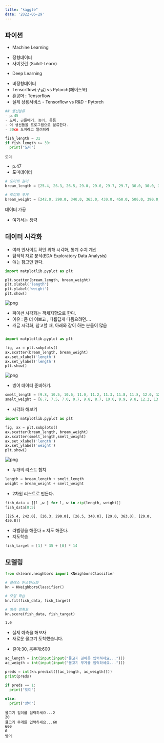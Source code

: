 ```yaml
---
title: "kaggle"
date: '2022-06-29'
---
```



## 파이썬
- Machine Learning
 + 정형데이터
 + 사이킷런 (Scikit-Learn)
- Deep Learning
 + 비정형데이터
 + Tensorflow(구글) vs Pytorch(페이스북)
 + 혼공머 : Tensorflow
 + 실제 상용서비스 -
Tensorflow vs R&D - Pytorch


```python
## 생선분류
- p.45
- 도미, 곤들매기, 농어, 등등
- 이 생선들을 프로그램으로 분류한다.
- 30cm 도미라고 알려줘라
```


```python
fish_length = 31
if fish_length >= 30:
  print("도미")
```

    도미
    

- p.47
- 도미데이터


```python
# 도미의 길이
bream_length = [25.4, 26.3, 26.5, 29.0, 29.0, 29.7, 29.7, 30.0, 30.0, 30.7, 31.0, 31.0, 31.5, 32.0, 32.0, 32.0, 33.0, 33.0, 33.5, 33.5, 34.0, 34.0, 34.5, 35.0, 35.0, 35.0, 35.0, 36.0, 36.0, 37.0, 38.5, 38.5, 39.5, 41.0, 41.0]

# 도미의 무게
bream_weight = [242.0, 290.0, 340.0, 363.0, 430.0, 450.0, 500.0, 390.0, 450.0, 500.0, 475.0, 500.0, 500.0, 340.0, 600.0, 600.0, 700.0, 700.0, 610.0, 650.0, 575.0, 685.0, 620.0, 680.0, 700.0, 725.0, 720.0, 714.0, 850.0, 1000.0, 920.0, 955.0, 925.0, 975.0, 950.0]
```

데이터 가공
- 여기서는 생략

## 데이터 시각화
- 여러 인사이트 확인 위해 시각화, 통계 수치 계산
- 탐색적 자료 분석(EDA:Exploratory Data Analysis)
- 얘는 참고만 한다.


```python
import matplotlib.pyplot as plt

plt.scatter(bream_length, bream_weight)
plt.xlabel('length')
plt.ylabel('weight')
plt.show()
```


    
![png](/images/kaggle_0629/output_8_0.png)
    


- 파이썬 시각화는 객체지향으로 한다.
- 이유 : 좀 더 이쁘고 , 다름답게 다듬으려면....
- 캐글 시각화, 참고할 때, 아래와 같이 하는 분들이 많음


```python

```


```python
import matplotlib.pyplot as plt

fig, ax = plt.subplots()
ax.scatter(bream_length, bream_weight)
ax.set_xlabel('length')
ax.set_ylabel('length')
plt.show()
```


    
![png](/images/kaggle_0629/output_11_0.png)
    


- 빙어 데이터 준비하기.


```python
smelt_length = [9.8, 10.5, 10.6, 11.0, 11.2, 11.3, 11.8, 11.8, 12.0, 12.2, 12.4, 13.0, 14.3, 15.0]
smelt_weight = [6.7, 7.5, 7.0, 9.7, 9.8, 8.7, 10.0, 9.9, 9.8, 12.2, 13.4, 12.2, 19.7, 19.9]
```

- 시각화 해보기


```python
import matplotlib.pyplot as plt

fig, ax = plt.subplots()
ax.scatter(bream_length, bream_weight)
ax.scatter(smelt_length,smelt_weight)
ax.set_xlabel('length')
ax.set_ylabel('weight')
plt.show()
```


    
![png](/images/kaggle_0629/output_15_0.png)
    


- 두개의 리스트 합치


```python
length = bream_length + smelt_length
weight = bream_weight + smelt_weight
```

- 2차원 리스트로 만든다.


```python
fish_data = [[l ,w ] for l, w in zip(length, weight)]
fish_data[0:5]
```




    [[25.4, 242.0], [26.3, 290.0], [26.5, 340.0], [29.0, 363.0], [29.0, 430.0]]



- 라벨링을 해준다 = 지도 해준다.
- 지도학습


```python
fish_target = [1] * 35 + [0] * 14
```

## 모델링


```python
from sklearn.neighbors import KNeighborsClassifier

# 클래스 인스턴스화
kn = KNeighborsClassifier()

# 모형 학습
kn.fit(fish_data, fish_target)

# 예측 정확도
kn.score(fish_data, fish_target)
```




    1.0



- 실제 예측을 해보자
- 새로운 물고기 도착했습니다.
 + 길이:30, 몸무게:600 


```python
ac_length = int(input(input("물고기 길이를 입력하세요...")))
ac_weigth = int(input(input("물고기 무게를 입력하세요...")))

preds = int(kn.predict([[ac_length, ac_weigth]]))
print(preds)

if preds == 1:
  print("도미")

else:
  print("방어")
```

    물고기 길이를 입력하세요...2
    20
    물고기 무게를 입력하세요...60
    600
    0
    방어
    
